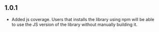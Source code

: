 ## 1.0.1

- Added js coverage. Users that installs the library using npm will be able to use the JS version of the library without manually building it.